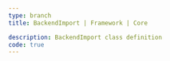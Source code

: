 ```yaml
---
type: branch
title: BackendImport | Framework | Core

description: BackendImport class definition
code: true
---
```

<RedirectToFirstChild />
